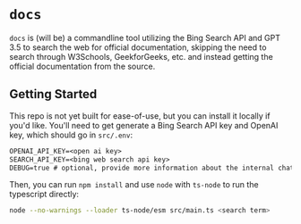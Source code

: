 # `docs`
`docs` is (will be) a commandline tool utilizing the Bing Search API and GPT 3.5 to search the web for official documentation, skipping the need to search through W3Schools, GeekforGeeks, etc. and instead getting the official documentation from the source.

## Getting Started
This repo is not yet built for ease-of-use, but you can install it locally if you'd like. You'll need to get generate a Bing Search API key and
OpenAI key, which should go in `src/.env`:
```txt
OPENAI_API_KEY=<open ai key>
SEARCH_API_KEY=<bing web search api key>
DEBUG=true # optional, provide more information about the internal chat occuring with gpt
```
Then, you can run `npm install` and use `node` with `ts-node` to run the typescript directly:
```bash
node --no-warnings --loader ts-node/esm src/main.ts <search term>
```